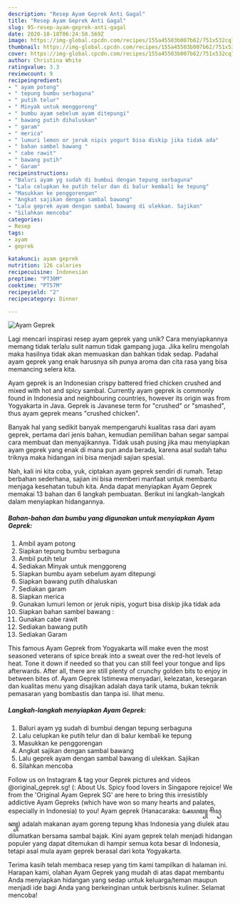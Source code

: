 ```yaml
---
description: "Resep Ayam Geprek Anti Gagal"
title: "Resep Ayam Geprek Anti Gagal"
slug: 95-resep-ayam-geprek-anti-gagal
date: 2020-10-18T06:24:58.569Z
image: https://img-global.cpcdn.com/recipes/155a45503b007b62/751x532cq70/ayam-geprek-foto-resep-utama.jpg
thumbnail: https://img-global.cpcdn.com/recipes/155a45503b007b62/751x532cq70/ayam-geprek-foto-resep-utama.jpg
cover: https://img-global.cpcdn.com/recipes/155a45503b007b62/751x532cq70/ayam-geprek-foto-resep-utama.jpg
author: Christina White
ratingvalue: 3.3
reviewcount: 9
recipeingredient:
- " ayam potong"
- " tepung bumbu serbaguna"
- " putih telur"
- " Minyak untuk menggoreng"
- " bumbu ayam sebelum ayam ditepungi"
- " bawang putih dihaluskan"
- " garam"
- " merica"
- " lumuri lemon or jeruk nipis yogurt bisa diskip jika tidak ada"
- " bahan sambel bawang "
- " cabe rawit"
- " bawang putih"
- " Garam"
recipeinstructions:
- "Baluri ayam yg sudah di bumbui dengan tepung serbaguna"
- "Lalu celupkan ke putih telur dan di balur kembali ke tepung"
- "Masukkan ke penggorengan"
- "Angkat sajikan dengan sambal bawang"
- "Lalu geprek ayam dengan sambal bawang di ulekkan. Sajikan"
- "Silahkan mencoba"
categories:
- Resep
tags:
- ayam
- geprek

katakunci: ayam geprek 
nutrition: 126 calories
recipecuisine: Indonesian
preptime: "PT30M"
cooktime: "PT57M"
recipeyield: "2"
recipecategory: Dinner

---
```



![Ayam Geprek](https://img-global.cpcdn.com/recipes/155a45503b007b62/751x532cq70/ayam-geprek-foto-resep-utama.jpg)

Lagi mencari inspirasi resep ayam geprek yang unik? Cara menyiapkannya memang tidak terlalu sulit namun tidak gampang juga. Jika keliru mengolah maka hasilnya tidak akan memuaskan dan bahkan tidak sedap. Padahal ayam geprek yang enak harusnya sih punya aroma dan cita rasa yang bisa memancing selera kita.

Ayam geprek is an Indonesian crispy battered fried chicken crushed and mixed with hot and spicy sambal. Currently ayam geprek is commonly found in Indonesia and neighbouring countries, however its origin was from Yogyakarta in Java. Geprek is Javanese term for &#34;crushed&#34; or &#34;smashed&#34;, thus ayam geprek means &#34;crushed chicken&#34;.

Banyak hal yang sedikit banyak mempengaruhi kualitas rasa dari ayam geprek, pertama dari jenis bahan, kemudian pemilihan bahan segar sampai cara membuat dan menyajikannya. Tidak usah pusing jika mau menyiapkan ayam geprek yang enak di mana pun anda berada, karena asal sudah tahu triknya maka hidangan ini bisa menjadi sajian spesial.


Nah, kali ini kita coba, yuk, ciptakan ayam geprek sendiri di rumah. Tetap berbahan sederhana, sajian ini bisa memberi manfaat untuk membantu menjaga kesehatan tubuh kita. Anda dapat menyiapkan Ayam Geprek memakai 13 bahan dan 6 langkah pembuatan. Berikut ini langkah-langkah dalam menyiapkan hidangannya.

<!--inarticleads1-->

##### Bahan-bahan dan bumbu yang digunakan untuk menyiapkan Ayam Geprek:

1. Ambil  ayam potong
1. Siapkan  tepung bumbu serbaguna
1. Ambil  putih telur
1. Sediakan  Minyak untuk menggoreng
1. Siapkan  bumbu ayam sebelum ayam ditepungi
1. Siapkan  bawang putih dihaluskan
1. Sediakan  garam
1. Siapkan  merica
1. Gunakan  lumuri lemon or jeruk nipis, yogurt bisa diskip jika tidak ada
1. Siapkan  bahan sambel bawang :
1. Gunakan  cabe rawit
1. Sediakan  bawang putih
1. Sediakan  Garam


This famous Ayam Geprek from Yogyakarta will make even the most seasoned veterans of spice break into a sweat over the red-hot levels of heat. Tone it down if needed so that you can still feel your tongue and lips afterwards. After all, there are still plenty of crunchy golden bits to enjoy in between bites of. Ayam Geprek Istimewa menyadari, kelezatan, kesegaran dan kualitas menu yang disajikan adalah daya tarik utama, bukan teknik pemasaran yang bombastis dan tanpa isi. lihat menu. 

<!--inarticleads2-->

##### Langkah-langkah menyiapkan Ayam Geprek:

1. Baluri ayam yg sudah di bumbui dengan tepung serbaguna
1. Lalu celupkan ke putih telur dan di balur kembali ke tepung
1. Masukkan ke penggorengan
1. Angkat sajikan dengan sambal bawang
1. Lalu geprek ayam dengan sambal bawang di ulekkan. Sajikan
1. Silahkan mencoba


Follow us on Instagram &amp; tag your Geprek pictures and videos @original_geprek.sg! (: About Us. Spicy food lovers in Singapore rejoice! We from the &#39;Original Ayam Geprek SG&#39; are here to bring this irresistibly addictive Ayam Gepreks (which have won so many hearts and palates, especially in Indonesia) to you! Ayam geprek (Hanacaraka: ꦄꦪꦩ꧀ ꦒꦼꦥꦽꦏ꧀) adalah makanan ayam goreng tepung khas Indonesia yang diulek atau dilumatkan bersama sambal bajak. Kini ayam geprek telah menjadi hidangan populer yang dapat ditemukan di hampir semua kota besar di Indonesia, tetapi asal mula ayam geprek berasal dari kota Yogyakarta. 

Terima kasih telah membaca resep yang tim kami tampilkan di halaman ini. Harapan kami, olahan Ayam Geprek yang mudah di atas dapat membantu Anda menyiapkan hidangan yang sedap untuk keluarga/teman maupun menjadi ide bagi Anda yang berkeinginan untuk berbisnis kuliner. Selamat mencoba!
